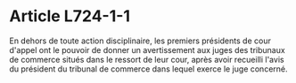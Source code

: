 # Article L724-1-1

<p align='left'>En dehors de toute action disciplinaire, les premiers présidents de cour d'appel ont le pouvoir de donner un avertissement aux juges des tribunaux de commerce situés dans le ressort de leur cour, après avoir recueilli l'avis du président du tribunal de commerce dans lequel exerce le juge concerné.</p>